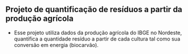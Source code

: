 ## Projeto de quantificação de resíduos a partir da produção agrícola
- Esse projeto utiliza dados da produção agrícola do IBGE no Nordeste, quantifica a quantidade resíduo a partir de cada cultura tal como sua conversão em energia (biocarvão).
